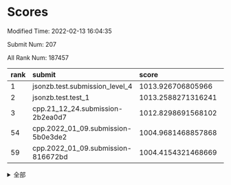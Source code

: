 # Scores

Modified Time: 2022-02-13 16:04:35

Submit Num: 207

All Rank Num: 187457

| rank |               submit               |       score        |       sigma        | pk_num |
| :--- | :--------------------------------- | :----------------- | :----------------- | :----- |
| 1    | jsonzb.test.submission_level_4     | 1013.926706805966  | 0.8280599049905137 | 3619   |
| 2    | jsonzb.test.test_1                 | 1013.2588271316241 | 0.8138192922268025 | 3626   |
| 3    | cpp.21_12_24.submission-2b2ea0d7   | 1012.8298691568102 | 0.7985513166010288 | 3618   |
| 54   | cpp.2022_01_09.submission-5b0e3de2 | 1004.9681468857868 | 0.735766125912786  | 3625   |
| 59   | cpp.2022_01_09.submission-816672bd | 1004.4154321468669 | 0.7062842331976905 | 3622   |


<details>
<summary>全部</summary>

| rank |                 submit                 |       score        |       sigma        | pk_num |
| :--- | :------------------------------------- | :----------------- | :----------------- | :----- |
| 1    | jsonzb.test.submission_level_4         | 1013.926706805966  | 0.8280599049905137 | 3619   |
| 2    | jsonzb.test.test_1                     | 1013.2588271316241 | 0.8138192922268025 | 3626   |
| 3    | cpp.21_12_24.submission-2b2ea0d7       | 1012.8298691568102 | 0.7985513166010288 | 3618   |
| 4    | gobigger.level_3.submission_level_3_9  | 1012.0802051119535 | 0.7705282284719278 | 3625   |
| 5    | gobigger.level_3.submission_level_3_43 | 1011.5795757230968 | 0.791486923023491  | 3620   |
| 6    | gobigger.level_3.submission_level_3_29 | 1011.2829000030301 | 0.7704786753974817 | 3619   |
| 7    | gobigger.level_3.submission_level_3_38 | 1011.1305624971905 | 0.7694479244161231 | 3619   |
| 8    | gobigger.level_3.submission_level_3_1  | 1010.9429603336688 | 0.7563141589751591 | 3620   |
| 9    | gobigger.level_3.submission_level_3_40 | 1010.902482099501  | 0.7816655672568356 | 3623   |
| 10   | gobigger.level_3.submission_level_3_2  | 1010.8109151057919 | 0.7830221057823564 | 3618   |
| 11   | gobigger.level_3.submission_level_3_46 | 1010.7492291559054 | 0.7773428378200727 | 3623   |
| 12   | gobigger.level_3.submission_level_3_7  | 1010.701509014783  | 0.7635635708252563 | 3618   |
| 13   | gobigger.level_3.submission_level_3_42 | 1010.6951023052392 | 0.7641462108018444 | 3624   |
| 14   | gobigger.level_3.submission_level_3_41 | 1010.6510692310345 | 0.7760783172368843 | 3627   |
| 15   | gobigger.level_3.submission_level_3_36 | 1010.5892452686502 | 0.7826361457588673 | 3620   |
| 16   | gobigger.level_3.submission_level_3_39 | 1010.5492031064402 | 0.7524650332283332 | 3622   |
| 17   | gobigger.level_3.submission_level_3_11 | 1010.5128097896315 | 0.7706630596995202 | 3625   |
| 18   | gobigger.level_3.submission_level_3_12 | 1010.4355322930503 | 0.771585502536909  | 3622   |
| 19   | gobigger.level_3.submission_level_3_49 | 1010.4300614831458 | 0.7748351309831157 | 3624   |
| 20   | gobigger.level_3.submission_level_3_13 | 1010.2217734716421 | 0.7452119886515414 | 3628   |
| 21   | gobigger.level_3.submission_level_3_31 | 1010.2032791028336 | 0.7530068585851497 | 3620   |
| 22   | gobigger.level_3.submission_level_3_33 | 1010.1643179534678 | 0.7495210924307399 | 3626   |
| 23   | gobigger.level_3.submission_level_3_20 | 1010.163362609653  | 0.7812898718295433 | 3621   |
| 24   | gobigger.level_3.submission_level_3_23 | 1010.0643341109565 | 0.761603972791143  | 3621   |
| 25   | gobigger.level_3.submission_level_3_16 | 1010.0278556605604 | 0.7617387032078257 | 3625   |
| 26   | gobigger.level_3.submission_level_3_3  | 1009.958653920937  | 0.7552590448550118 | 3625   |
| 27   | gobigger.level_3.submission_level_3_26 | 1009.9311709875366 | 0.7818015308032823 | 3624   |
| 28   | gobigger.level_3.submission_level_3_6  | 1009.9283957998302 | 0.7607037566978347 | 3624   |
| 29   | gobigger.level_3.submission_level_3_4  | 1009.9107223701948 | 0.7821479601320532 | 3624   |
| 30   | gobigger.level_3.submission_level_3_15 | 1009.8622217406889 | 0.7713172438444941 | 3623   |
| 31   | gobigger.level_3.submission_level_3_30 | 1009.8059980040231 | 0.7553344830258965 | 3624   |
| 32   | gobigger.level_3.submission_level_3_34 | 1009.8041123827478 | 0.7399508570269646 | 3622   |
| 33   | gobigger.level_3.submission_level_3_24 | 1009.7866253672556 | 0.7566122583284535 | 3621   |
| 34   | gobigger.level_3.submission_level_3_47 | 1009.6863551079454 | 0.7532371439561805 | 3624   |
| 35   | gobigger.level_3.submission_level_3_25 | 1009.6140641575522 | 0.7554365480886098 | 3623   |
| 36   | gobigger.level_3.submission_level_3_28 | 1009.606118549703  | 0.7683225203982526 | 3622   |
| 37   | gobigger.level_3.submission_level_3_27 | 1009.5950623262131 | 0.7533913724254402 | 3623   |
| 38   | gobigger.level_3.submission_level_3_14 | 1009.5199275063165 | 0.7435555619263058 | 3622   |
| 39   | gobigger.level_3.submission_level_3_37 | 1009.392042785845  | 0.740634629629244  | 3628   |
| 40   | gobigger.level_3.submission_level_3_44 | 1009.3698870002121 | 0.7677318080522475 | 3622   |
| 41   | gobigger.level_3.submission_level_3_5  | 1009.2491814035535 | 0.7708347422814525 | 3627   |
| 42   | gobigger.level_3.submission_level_3_19 | 1009.2074879931976 | 0.7541424592378468 | 3623   |
| 43   | gobigger.level_3.submission_level_3_17 | 1009.1511492280323 | 0.7454365925784248 | 3623   |
| 44   | gobigger.level_3.submission_level_3_35 | 1009.1079231071403 | 0.7487054785845962 | 3623   |
| 45   | gobigger.level_3.submission_level_3_32 | 1009.0710086650106 | 0.7500796754825722 | 3619   |
| 46   | gobigger.level_3.submission_level_3_21 | 1009.067752964736  | 0.7435971394316767 | 3623   |
| 47   | gobigger.level_3.submission_level_3_8  | 1009.0630471676221 | 0.7451246722972172 | 3624   |
| 48   | gobigger.level_3.submission_level_3_18 | 1008.9773134471957 | 0.7445501383899444 | 3626   |
| 49   | gobigger.level_3.submission_level_3_45 | 1008.9544808288231 | 0.7674292289273127 | 3621   |
| 50   | gobigger.level_3.submission_level_3_10 | 1008.6364378697257 | 0.7399407019753886 | 3621   |
| 51   | gobigger.level_3.submission_level_3_0  | 1008.4725680849908 | 0.7446893698002193 | 3616   |
| 52   | gobigger.level_3.submission_level_3_48 | 1008.2810627106218 | 0.7483764248952308 | 3621   |
| 53   | gobigger.level_3.submission_level_3_22 | 1007.9952196677577 | 0.735378353003362  | 3618   |
| 54   | cpp.2022_01_09.submission-5b0e3de2     | 1004.9681468857868 | 0.735766125912786  | 3625   |
| 55   | gobigger.level_1.submission_level_1_6  | 1004.958308493189  | 0.7179152928784553 | 3620   |
| 56   | gobigger.level_1.submission_level_1_1  | 1004.9254030199043 | 0.735840818739798  | 3624   |
| 57   | gobigger.level_1.submission_level_1_27 | 1004.8353493371617 | 0.7107574088742974 | 3621   |
| 58   | gobigger.level_1.submission_level_1_41 | 1004.5871989922833 | 0.7219274549979201 | 3626   |
| 59   | cpp.2022_01_09.submission-816672bd     | 1004.4154321468669 | 0.7062842331976905 | 3622   |
| 60   | gobigger.level_1.submission_level_1_47 | 1004.0913595123969 | 0.7039432322424405 | 3623   |
| 61   | gobigger.level_1.submission_level_1_37 | 1004.061611506842  | 0.7178048632135997 | 3622   |
| 62   | gobigger.level_1.submission_level_1_10 | 1003.8991774021222 | 0.7309546793535161 | 3619   |
| 63   | gobigger.level_1.submission_level_1_49 | 1003.8887132020699 | 0.7230684628442893 | 3623   |
| 64   | gobigger.level_1.submission_level_1_2  | 1003.8711240206545 | 0.7033281689459032 | 3625   |
| 65   | gobigger.level_1.submission_level_1_44 | 1003.8609088751097 | 0.7215911419940744 | 3625   |
| 66   | gobigger.level_1.submission_level_1_4  | 1003.8505111930078 | 0.7055085625187214 | 3623   |
| 67   | gobigger.level_1.submission_level_1_18 | 1003.8242419330949 | 0.7149699580320656 | 3621   |
| 68   | gobigger.level_1.submission_level_1_3  | 1003.7814196652556 | 0.7205636247077383 | 3619   |
| 69   | gobigger.level_1.submission_level_1_40 | 1003.737856016355  | 0.7299934009887636 | 3622   |
| 70   | gobigger.level_1.submission_level_1_23 | 1003.7340446165883 | 0.7051359721274153 | 3617   |
| 71   | gobigger.level_1.submission_level_1_24 | 1003.7022993431262 | 0.7182826129818437 | 3619   |
| 72   | gobigger.level_1.submission_level_1_15 | 1003.6365373682357 | 0.7206026046582167 | 3623   |
| 73   | gobigger.level_1.submission_level_1_17 | 1003.6113084897027 | 0.7215915254375637 | 3621   |
| 74   | gobigger.level_1.submission_level_1_16 | 1003.6066101920155 | 0.7275949666772316 | 3622   |
| 75   | gobigger.level_1.submission_level_1_21 | 1003.5852517550821 | 0.7180849541865801 | 3619   |
| 76   | gobigger.level_1.submission_level_1_19 | 1003.5763936903298 | 0.7177649676586589 | 3625   |
| 77   | gobigger.level_1.submission_level_1_5  | 1003.4810845144248 | 0.71863228613625   | 3619   |
| 78   | gobigger.level_1.submission_level_1_13 | 1003.47919833174   | 0.7220594063540948 | 3624   |
| 79   | gobigger.level_1.submission_level_1_34 | 1003.4790725797774 | 0.7095999060735564 | 3626   |
| 80   | gobigger.level_1.submission_level_1_32 | 1003.4359330126833 | 0.715813799097148  | 3626   |
| 81   | gobigger.level_1.submission_level_1_29 | 1003.4099041525266 | 0.7152552676793235 | 3624   |
| 82   | gobigger.level_1.submission_level_1_0  | 1003.3240070136285 | 0.7118778049613904 | 3621   |
| 83   | gobigger.level_1.submission_level_1_33 | 1003.300973421189  | 0.7172421141012584 | 3619   |
| 84   | gobigger.level_1.submission_level_1_11 | 1003.2739307780784 | 0.7178911344245416 | 3620   |
| 85   | gobigger.level_1.submission_level_1_22 | 1003.1129354182066 | 0.7055228439405705 | 3626   |
| 86   | gobigger.level_1.submission_level_1_35 | 1002.9765376992774 | 0.7136904313114167 | 3617   |
| 87   | gobigger.level_1.submission_level_1_7  | 1002.9392301504481 | 0.7242379746735681 | 3622   |
| 88   | gobigger.level_1.submission_level_1_20 | 1002.8840814328565 | 0.7035199222329503 | 3620   |
| 89   | gobigger.level_1.submission_level_1_43 | 1002.6597540004451 | 0.7098652026946449 | 3627   |
| 90   | gobigger.level_1.submission_level_1_42 | 1002.6460145883681 | 0.7181760490693743 | 3624   |
| 91   | gobigger.level_1.submission_level_1_14 | 1002.6434457491256 | 0.7249983628079127 | 3625   |
| 92   | gobigger.level_1.submission_level_1_39 | 1002.5785057041408 | 0.7238195341146166 | 3624   |
| 93   | gobigger.level_1.submission_level_1_46 | 1002.5595143196626 | 0.6987750685622313 | 3625   |
| 94   | gobigger.level_1.submission_level_1_48 | 1002.5098447920805 | 0.7031420712302482 | 3626   |
| 95   | gobigger.level_1.submission_level_1_28 | 1002.502122648524  | 0.708309889030164  | 3618   |
| 96   | gobigger.level_1.submission_level_1_45 | 1002.4236587931285 | 0.7121584976518684 | 3625   |
| 97   | gobigger.level_1.submission_level_1_31 | 1002.2657131515401 | 0.7046855454339569 | 3622   |
| 98   | gobigger.level_1.submission_level_1_38 | 1002.214162470932  | 0.7145157856309885 | 3622   |
| 99   | gobigger.level_1.submission_level_1_36 | 1002.1724464721427 | 0.708351979401303  | 3625   |
| 100  | gobigger.level_1.submission_level_1_8  | 1002.1591159133206 | 0.7095903699733861 | 3628   |
| 101  | gobigger.level_1.submission_level_1_30 | 1002.1275398389392 | 0.7219405805207926 | 3624   |
| 102  | gobigger.level_1.submission_level_1_25 | 1002.03447853723   | 0.7055533882967512 | 3619   |
| 103  | gobigger.level_1.submission_level_1_9  | 1002.0049040549924 | 0.7134903311617021 | 3617   |
| 104  | gobigger.level_1.submission_level_1_26 | 1001.9609092258318 | 0.7142930993370132 | 3622   |
| 105  | gobigger.level_1.submission_level_1_12 | 1001.5318836820851 | 0.7188334031352591 | 3622   |
| 106  | gobigger.random.submission_random_8    | 997.5473475473518  | 0.7058373357837747 | 3622   |
| 107  | gobigger.random.submission_random_25   | 997.357981164576   | 0.7089370891475859 | 3625   |
| 108  | gobigger.random.submission_random_36   | 997.0305660741008  | 0.7066337245670755 | 3622   |
| 109  | gobigger.random.submission_random_18   | 996.8901584764765  | 0.7154045632402607 | 3622   |
| 110  | gobigger.random.submission_random_7    | 996.762667929273   | 0.7118833657356096 | 3623   |
| 111  | gobigger.random.submission_random_47   | 996.6977875573868  | 0.7191129819823929 | 3619   |
| 112  | gobigger.random.submission_random_13   | 996.679636890624   | 0.716415856674356  | 3619   |
| 113  | gobigger.random.submission_random_6    | 996.6638210898378  | 0.6958768034863213 | 3620   |
| 114  | gobigger.random.submission_random_39   | 996.5927199440266  | 0.7003689407679116 | 3625   |
| 115  | gobigger.random.submission_random_15   | 996.5899581720345  | 0.6990843570646053 | 3622   |
| 116  | gobigger.random.submission_random_12   | 996.5233125468361  | 0.7158349318029051 | 3621   |
| 117  | gobigger.random.submission_random_5    | 996.4763338563548  | 0.728979257449033  | 3626   |
| 118  | gobigger.random.submission_random_19   | 996.4524268209864  | 0.7070449447549254 | 3617   |
| 119  | gobigger.random.submission_random_1    | 996.4402077410252  | 0.7059080587704445 | 3624   |
| 120  | gobigger.random.submission_random_30   | 996.3806902903513  | 0.7121088742162219 | 3623   |
| 121  | gobigger.random.submission_random_16   | 996.3018537313237  | 0.7020603796588811 | 3621   |
| 122  | gobigger.random.submission_random_34   | 996.2874349487467  | 0.7276433806028273 | 3622   |
| 123  | gobigger.random.submission_random_23   | 996.269483819909   | 0.711039308867174  | 3627   |
| 124  | gobigger.random.submission_random_26   | 996.2106569206991  | 0.7129552784293032 | 3624   |
| 125  | gobigger.random.submission_random_24   | 996.2013998215303  | 0.7058194241027033 | 3621   |
| 126  | gobigger.random.submission_random_29   | 996.1973458236748  | 0.7191965158130972 | 3623   |
| 127  | gobigger.random.submission_random_4    | 996.1525608832968  | 0.711626995925552  | 3625   |
| 128  | gobigger.random.submission_random_48   | 996.0667878245013  | 0.7048916372695005 | 3620   |
| 129  | gobigger.random.submission_random_17   | 996.0459239772983  | 0.7001923464512094 | 3628   |
| 130  | gobigger.random.submission_random_10   | 995.9959660258452  | 0.7118253861611465 | 3625   |
| 131  | gobigger.random.submission_random_43   | 995.9617518069821  | 0.7160882613843597 | 3626   |
| 132  | gobigger.random.submission_random_37   | 995.9156650492267  | 0.7190459851948335 | 3616   |
| 133  | gobigger.random.submission_random_49   | 995.9148186710357  | 0.7061717758538291 | 3621   |
| 134  | gobigger.random.submission_random_42   | 995.912851340899   | 0.7044737956304186 | 3622   |
| 135  | gobigger.random.submission_random_41   | 995.8803158327627  | 0.7160050598818011 | 3626   |
| 136  | gobigger.random.submission_random_38   | 995.8097999208069  | 0.7139445862945257 | 3624   |
| 137  | gobigger.random.submission_random_21   | 995.7935392422248  | 0.713992498202894  | 3624   |
| 138  | gobigger.random.submission_random_22   | 995.7636588593699  | 0.7245823011719313 | 3624   |
| 139  | gobigger.random.submission_random_9    | 995.7323579160607  | 0.7151497029171523 | 3620   |
| 140  | gobigger.random.submission_random_2    | 995.7232473384895  | 0.7134268878459783 | 3624   |
| 141  | gobigger.random.submission_random_45   | 995.6945058403428  | 0.6998488452222311 | 3621   |
| 142  | gobigger.random.submission_random_33   | 995.6408104509333  | 0.7198348538102318 | 3626   |
| 143  | gobigger.random.submission_random_20   | 995.5790938497571  | 0.7113063490448204 | 3624   |
| 144  | gobigger.random.submission_random_3    | 995.5746369665789  | 0.717866695773431  | 3625   |
| 145  | gobigger.random.submission_random_40   | 995.56807995997    | 0.7351739151287225 | 3626   |
| 146  | gobigger.random.submission_random_0    | 995.5360586115733  | 0.709316981347846  | 3624   |
| 147  | gobigger.random.submission_random_44   | 995.4812181567213  | 0.7154473656666321 | 3622   |
| 148  | gobigger.random.submission_random_28   | 995.4126299200832  | 0.7108727833282197 | 3623   |
| 149  | gobigger.random.submission_random_27   | 995.3392612813974  | 0.7258423122326393 | 3625   |
| 150  | gobigger.random.submission_random_35   | 995.2936506769095  | 0.7134167401901332 | 3623   |
| 151  | gobigger.random.submission_random_31   | 995.2495610681633  | 0.7142909474540161 | 3623   |
| 152  | gobigger.random.submission_random_46   | 995.0416123621626  | 0.713744412111545  | 3625   |
| 153  | gobigger.random.submission_random_11   | 995.0377347857446  | 0.7211556115030521 | 3624   |
| 154  | gobigger.random.submission_random_32   | 994.8784777428954  | 0.7148316504678244 | 3625   |
| 155  | gobigger.random.submission_random_14   | 994.8615130183424  | 0.715208572320354  | 3621   |
| 156  | gobigger.level_2.submission_level_2_24 | 994.5186053487807  | 0.7310458754953717 | 3623   |
| 157  | gobigger.level_2.submission_level_2_40 | 993.44619212551    | 0.7204397608010435 | 3618   |
| 158  | gobigger.level_2.submission_level_2_27 | 993.3481018927155  | 0.7300877896170589 | 3619   |
| 159  | gobigger.level_2.submission_level_2_2  | 993.2250232978736  | 0.7488723012951518 | 3625   |
| 160  | gobigger.level_2.submission_level_2_1  | 993.1653495798851  | 0.7628993409856646 | 3622   |
| 161  | gobigger.level_2.submission_level_2_39 | 993.1127341086434  | 0.7346757184290857 | 3625   |
| 162  | gobigger.level_2.submission_level_2_37 | 993.1110637705902  | 0.7402868542492753 | 3621   |
| 163  | gobigger.level_2.submission_level_2_8  | 992.9810652128899  | 0.7544862061057473 | 3622   |
| 164  | gobigger.level_2.submission_level_2_31 | 992.9769561666126  | 0.7319580462762467 | 3626   |
| 165  | gobigger.level_2.submission_level_2_11 | 992.9654376324587  | 0.7326885937311887 | 3624   |
| 166  | gobigger.level_2.submission_level_2_0  | 992.9558998608246  | 0.7265507948838364 | 3622   |
| 167  | gobigger.level_2.submission_level_2_36 | 992.8864149301094  | 0.7434048651486658 | 3624   |
| 168  | gobigger.level_2.submission_level_2_46 | 992.7783124017963  | 0.7438595971106073 | 3620   |
| 169  | gobigger.level_2.submission_level_2_43 | 992.7764409404775  | 0.7371396681237056 | 3625   |
| 170  | gobigger.level_2.submission_level_2_5  | 992.7447394117733  | 0.74499064680442   | 3617   |
| 171  | gobigger.level_2.submission_level_2_34 | 992.5059502874399  | 0.7298937446093902 | 3625   |
| 172  | gobigger.level_2.submission_level_2_42 | 992.4238358216336  | 0.7554320764559421 | 3623   |
| 173  | gobigger.level_2.submission_level_2_25 | 992.4109143008684  | 0.745379564517302  | 3622   |
| 174  | gobigger.level_2.submission_level_2_45 | 992.3802717772504  | 0.738775589544469  | 3624   |
| 175  | gobigger.level_2.submission_level_2_22 | 992.2348158809833  | 0.7520120886462258 | 3621   |
| 176  | gobigger.level_2.submission_level_2_49 | 992.2265202343768  | 0.7328920801309571 | 3618   |
| 177  | gobigger.level_2.submission_level_2_13 | 992.1458435514307  | 0.7365357420183926 | 3621   |
| 178  | gobigger.level_2.submission_level_2_28 | 992.1270226990557  | 0.7388213496933788 | 3622   |
| 179  | gobigger.level_2.submission_level_2_30 | 992.0125114831643  | 0.7436252098998036 | 3621   |
| 180  | gobigger.level_2.submission_level_2_4  | 991.9933083794405  | 0.7516557078178678 | 3619   |
| 181  | gobigger.level_2.submission_level_2_38 | 991.9622212886725  | 0.745622158780141  | 3625   |
| 182  | gobigger.level_2.submission_level_2_26 | 991.9621701956793  | 0.7378112248313827 | 3628   |
| 183  | gobigger.level_2.submission_level_2_9  | 991.8846530235418  | 0.740134617982409  | 3624   |
| 184  | gobigger.level_2.submission_level_2_44 | 991.6867318696115  | 0.7265866030498591 | 3623   |
| 185  | gobigger.level_2.submission_level_2_33 | 991.660667397952   | 0.7468289985234464 | 3623   |
| 186  | gobigger.level_2.submission_level_2_21 | 991.6196452494543  | 0.736857745207641  | 3624   |
| 187  | gobigger.level_2.submission_level_2_20 | 991.5877966478773  | 0.7407709422954715 | 3620   |
| 188  | gobigger.level_2.submission_level_2_19 | 991.5811655263732  | 0.7748005966738457 | 3613   |
| 189  | gobigger.level_2.submission_level_2_16 | 991.5589160345369  | 0.7344439437433892 | 3623   |
| 190  | gobigger.level_2.submission_level_2_18 | 991.550517745519   | 0.7421875971790991 | 3617   |
| 191  | gobigger.level_2.submission_level_2_35 | 991.5321727718036  | 0.7496044302386804 | 3615   |
| 192  | gobigger.level_2.submission_level_2_41 | 991.4700691642101  | 0.7400111400399585 | 3623   |
| 193  | gobigger.level_2.submission_level_2_10 | 991.4584638358377  | 0.7517072196868071 | 3619   |
| 194  | gobigger.level_2.submission_level_2_48 | 991.3909685874634  | 0.755484297071606  | 3621   |
| 195  | gobigger.level_2.submission_level_2_7  | 991.3591446311144  | 0.7766550233681386 | 3626   |
| 196  | gobigger.level_2.submission_level_2_14 | 991.3169063520337  | 0.7489873906072094 | 3622   |
| 197  | gobigger.level_2.submission_level_2_17 | 991.2959189652823  | 0.7614840971044013 | 3621   |
| 198  | gobigger.level_2.submission_level_2_29 | 991.2123856787686  | 0.7643352559029533 | 3621   |
| 199  | gobigger.level_2.submission_level_2_23 | 991.0338891209502  | 0.7345961399836869 | 3623   |
| 200  | gobigger.level_2.submission_level_2_3  | 990.948643342021   | 0.7447135260743629 | 3625   |
| 201  | gobigger.level_2.submission_level_2_6  | 990.5819337583098  | 0.7493479280948089 | 3622   |
| 202  | gobigger.level_2.submission_level_2_47 | 990.5333946727625  | 0.743426429653928  | 3624   |
| 203  | gobigger.level_2.submission_level_2_32 | 990.299131016035   | 0.7559195248749991 | 3621   |
| 204  | gobigger.level_2.submission_level_2_12 | 990.0598113362985  | 0.768747039562717  | 3615   |
| 205  | gobigger.level_2.submission_level_2_15 | 989.7417005200451  | 0.7693117163775939 | 3622   |
| 206  | gobigger.none.submission_none_1        | 979.3907251751021  | 1.200677625067873  | 3617   |
| 207  | gobigger.none.submission_none_0        | 976.2500162398085  | 1.4636947394384752 | 3621   |

</details>